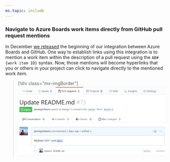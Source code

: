 ```yaml
---
ms.topic: include
---
```


### Navigate to Azure Boards work items directly from GitHub pull request mentions

In December [we released](/azure/devops/release-notes/2018/sprint-144-update#link-github-commits-and-pull-requests-to-azure-boards-work-items) the beginning of our integration between Azure Boards and GitHub. One way to establish links using this integration is to mention a work item within the description of a pull request using the `AB#{work item ID}` syntax.
Now, those mentions will become hyperlinks that you or others in your project can click to navigate directly to the mentioned work item.

> [!div class="mx-imgBorder"]
> ![Linked mentions in GitHub pull requests](../../media/148_06.png)
